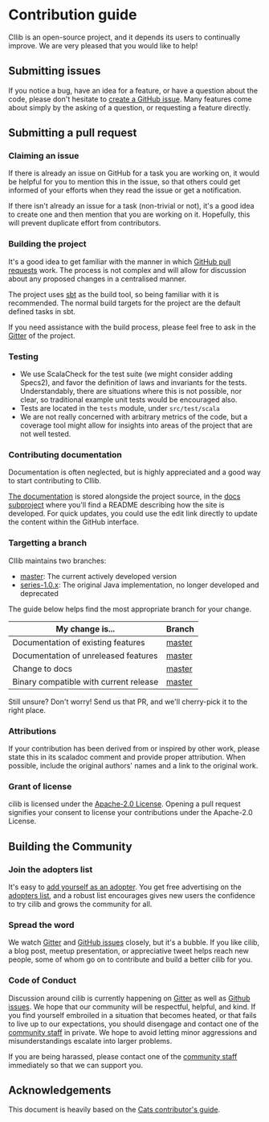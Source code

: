 # Contribution guide

CIlib is an open-source project, and it depends its users to continually improve.
We are very pleased that you would like to help!

## Submitting issues

If you notice a bug, have an idea for a feature, or have a question about the
code, please don't hesitate to [create a GitHub issue]. Many features come
about simply by the asking of a question, or requesting a feature directly.

## Submitting a pull request

### Claiming an issue

If there is already an issue on GitHub for a task you are working on, it would be
helpful for you to mention this in the issue, so that others could get informed
of your efforts when they read the issue or get a notification.

If there isn't already an issue for a task (non-trivial or not), it's a good
idea to create one and then mention that you are working on it. Hopefully, this
will prevent duplicate effort from contributors.

### Building the project

It's a good idea to get familiar with the manner in which [GitHub pull requests]
work. The process is not complex and will allow for discussion about any proposed
changes in a centralised manner.

The project uses [sbt] as the build tool, so being familiar with it is
recommended. The normal build targets for the project are the default defined
tasks in sbt.

If you need assistance with the build process, please feel free to ask in the
[Gitter] of the project.

### Testing

- We use ScalaCheck for the test suite (we might consider adding Specs2), and
  favor the definition of laws and invariants for the tests.
  Understandably, there are situations where this is not possible, nor clear,
  so traditional example unit tests would be encouraged also.
- Tests are located in the `tests` module, under `src/test/scala`
- We are not really concerned with arbitrary metrics of the code, but
  a coverage tool might allow for insights into areas of the project that are
  not well tested.

### Contributing documentation

Documentation is often neglected, but is highly appreciated and a good way
to start contributing to CIlib.

[The documentation] is stored alongside the project source, in the
[docs subproject] where you'll find a README describing
how the site is developed. For quick updates, you could use the edit link
directly to update the content within the GitHub interface.

### Targetting a branch

CIlib maintains two branches:

* [master]: The current actively developed version
* [series-1.0.x]: The original Java implementation, no longer developed and deprecated

The guide below helps find the most appropriate branch for your change.

My change is...                               | Branch
----------------------------------------------|-------------------
Documentation of existing features            | [master]
Documentation of unreleased features          | [master]
Change to docs                                | [master]
Binary compatible with current release        | [master]

Still unsure?  Don't worry!  Send us that PR, and we'll cherry-pick it
to the right place.

### Attributions

If your contribution has been derived from or inspired by other work,
please state this in its scaladoc comment and provide proper
attribution. When possible, include the original authors' names and a
link to the original work.

### Grant of license

cilib is licensed under the [Apache-2.0 License]. Opening a pull
request signifies your consent to license your contributions under the
Apache-2.0 License.

## Building the Community

### Join the adopters list

It's easy to [add yourself as an adopter].  You get free advertising
on the [adopters list], and a robust list encourages gives new users
the confidence to try cilib and grows the community for all.

### Spread the word

We watch [Gitter] and [GitHub issues] closely, but it's a bubble.  If
you like cilib, a blog post, meetup presentation, or appreciative
tweet helps reach new people, some of whom go on to contribute and
build a better cilib for you.

### Code of Conduct

Discussion around cilib is currently happening on [Gitter] as
well as [Github issues].  We hope that our community will be
respectful, helpful, and kind.  If you find yourself embroiled in a
situation that becomes heated, or that fails to live up to our
expectations, you should disengage and contact one of the [community
staff] in private. We hope to avoid letting minor aggressions and
misunderstandings escalate into larger problems.

If you are being harassed, please contact one of the [community staff]
immediately so that we can support you.

## Acknowledgements

This document is heavily based on the [Cats contributor's guide].


[create a GitHub issue]: https://github.com/cirg-up/cilib/issues/new
[Github pull requests]: https://help.github.com/articles/about-pull-requests/
[sbt]: http://www.scala-sbt.org/0.13/tutorial/Setup.html
[Gitter]: https://gitter.im/cirg-up/cilib
[The documentation]: https://cirg-up.github.io/cilib
[docs subproject]: https://github.com/cirg-up/cilib/tree/master/docs/
[master]: https://github.com/cirg-up/cilib/tree/master
[series-1.0.x]: https://github.com/cirg-up/cilib/tree/series/1.0.x
[Apache-2.0 License]: https://github.com/cirg-up/cilib/blob/master/LICENSE
[add yourself as an adopter]: https://github.com/cirg-up/cilib/edit/master/docs/src/hugo/content/adopters.md
[adopters list]: https://cirg-up.github.io/cilib/adopters/
[GitHub issues]: https://github.com/cirg-up/cilib/issues
[community staff]: https://cirg-up.github.io/cilib/community/conduct.html#community-staff
[Cats contributor's guide]: https://github.com/typelevel/cats/blob/master/CONTRIBUTING.md
